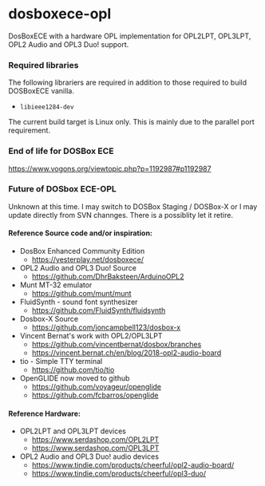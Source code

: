 # dosboxece-opl
DosBoxECE with a hardware OPL implementation for OPL2LPT, OPL3LPT, OPL2 Audio and OPL3 Duo! support.

### Required libraries
The following librariers are required in addition to those required to build DOSBoxECE vanilla.
 
* `libieee1284-dev`

The current build target is Linux only. This is mainly due to the parallel port requirement.

### End of life for DOSBox ECE
https://www.vogons.org/viewtopic.php?p=1192987#p1192987
### Future of DOSbox ECE-OPL
Unknown at this time. I may switch to DOSBox Staging / DOSBox-X or I may update directly from SVN channges. There is a possiblity let it retire.

#### Reference Source code and/or inspiration:

* DosBox Enhanced Community Edition
  * https://yesterplay.net/dosboxece/
* OPL2 Audio and OPL3 Duo! Source
  * https://github.com/DhrBaksteen/ArduinoOPL2
* Munt MT-32 emulator
  * https://github.com/munt/munt
* FluidSynth - sound font synthesizer
  * https://github.com/FluidSynth/fluidsynth
* Dosbox-X Source
  * https://github.com/joncampbell123/dosbox-x
* Vincent Bernat's work with OPL2/OPL3LPT
  * https://github.com/vincentbernat/dosbox/branches
  * https://vincent.bernat.ch/en/blog/2018-opl2-audio-board
* tio - Simple TTY terminal
  * https://github.com/tio/tio
* OpenGLIDE now moved to github
  * https://github.com/voyageur/openglide
  * https://github.com/fcbarros/openglide
  
#### Reference Hardware:

* OPL2LPT and OPL3LPT devices
  * https://www.serdashop.com/OPL2LPT
  * https://www.serdashop.com/OPL3LPT
* OPL2 Audio and OPL3 Duo! audio devices
  * https://www.tindie.com/products/cheerful/opl2-audio-board/
  * https://www.tindie.com/products/cheerful/opl3-duo/
